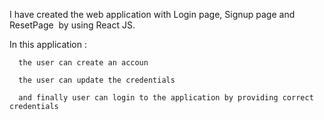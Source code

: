
I have created the web application with Login page, Signup page and ResetPage  by using React JS.

In this application :

      the user can create an accoun
      
      the user can update the credentials
      
      and finally user can login to the application by providing correct credentials
